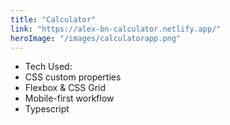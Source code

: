 ```yaml
---
title: "Calculator"
link: "https://alex-bn-calculator.netlify.app/"
heroImage: "/images/calculatorapp.png"
---
```


- Tech Used:
- CSS custom properties
- Flexbox & CSS Grid
- Mobile-first workflow
- Typescript
